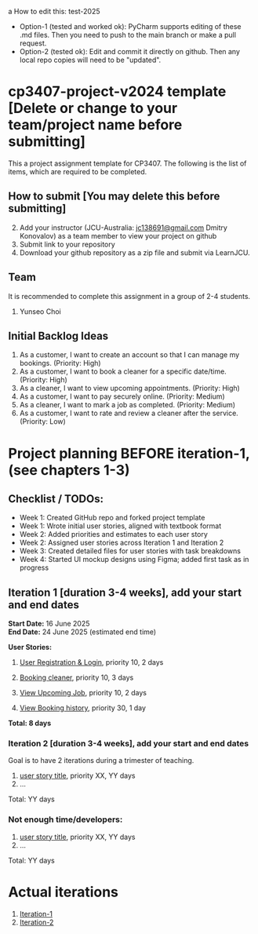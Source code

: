 a
How to edit this: test-2025
* Option-1 (tested and worked ok): PyCharm supports editing of these .md files. Then you need to push to the main branch or make a pull request.
* Option-2 (tested ok): Edit and commit it directly on github. Then any local repo copies will need to be "updated".

# cp3407-project-v2024 template [Delete or change to your team/project name before submitting]

This a project assignment template for CP3407. 
The following is the list of items, which are required to be completed.

## How to submit [You may delete this before submitting]

2. Add your instructor (JCU-Australia: jc138691@gmail.com Dmitry Konovalov) as a team member to view your project on github
1. Submit link to your repository
2. Download your github repository as a zip file and submit via LearnJCU.

## Team

It is recommended to complete this assignment in a group of 2-4 students.
1. Yunseo Choi

## Initial Backlog Ideas

1. As a customer, I want to create an account so that I can manage my bookings. (Priority: High)
2. As a customer, I want to book a cleaner for a specific date/time. (Priority: High)
3. As a cleaner, I want to view upcoming appointments. (Priority: High)
4. As a customer, I want to pay securely online. (Priority: Medium)
5. As a cleaner, I want to mark a job as completed. (Priority: Medium)
6. As a customer, I want to rate and review a cleaner after the service. (Priority: Low)



# Project planning BEFORE iteration-1, (see chapters 1-3)

## Checklist / TODOs:
- Week 1: Created GitHub repo and forked project template  
- Week 1: Wrote initial user stories, aligned with textbook format 
- Week 2: Added priorities and estimates to each user story  
- Week 2: Assigned user stories across Iteration 1 and Iteration 2  
- Week 3: Created detailed files for user stories with task breakdowns  
- Week 4: Started UI mockup designs using Figma; added first task as in progress



## Iteration 1 [duration 3-4 weeks], add your start and end dates 

**Start Date:** 16 June 2025  
**End Date:**  24 June 2025 (estimated end time)

**User Stories:**


1. [User Registration & Login](user_stories/iteration1_users_registration), priority 10, 2 days

2. [Booking cleaner](user_stories/1teration1_book_a_cleaner), priority 10, 3 days

3. [View Upcoming Job](user_stories/1teration1_view_upcoming_job), priority 10, 2 days

4. [View Booking history](user_stories/iteration1_view_booking_history), priority 30, 1 day

**Total: 8 days**


### Iteration 2 [duration 3-4 weeks], add your start and end dates
Goal is to have 2 iterations during a trimester of teaching.
1. [user story title](./user_stories/user_story_01_title.md), priority XX, YY days 
2. ...

Total: YY days

### Not enough time/developers: 
1. [user story title](./user_stories/user_story_01_title.md), priority XX, YY days 
2. ...

Total: YY days

# Actual iterations
1. [Iteration-1](./iteration_1.md)
2. [Iteration-2](./iteration_2.md)


